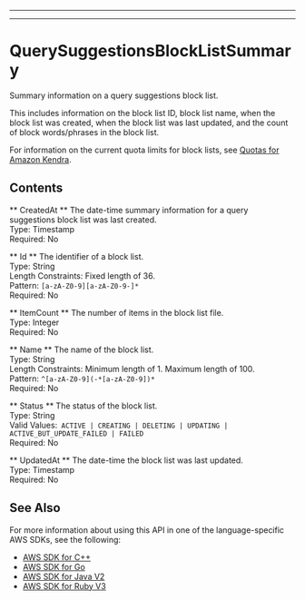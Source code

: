 --------

--------

# QuerySuggestionsBlockListSummary<a name="API_QuerySuggestionsBlockListSummary"></a>

Summary information on a query suggestions block list\.

This includes information on the block list ID, block list name, when the block list was created, when the block list was last updated, and the count of block words/phrases in the block list\.

For information on the current quota limits for block lists, see [Quotas for Amazon Kendra](https://docs.aws.amazon.com/kendra/latest/dg/quotas.html)\.

## Contents<a name="API_QuerySuggestionsBlockListSummary_Contents"></a>

 ** CreatedAt **   <a name="Kendra-Type-QuerySuggestionsBlockListSummary-CreatedAt"></a>
The date\-time summary information for a query suggestions block list was last created\.  
Type: Timestamp  
Required: No

 ** Id **   <a name="Kendra-Type-QuerySuggestionsBlockListSummary-Id"></a>
The identifier of a block list\.  
Type: String  
Length Constraints: Fixed length of 36\.  
Pattern: `[a-zA-Z0-9][a-zA-Z0-9-]*`   
Required: No

 ** ItemCount **   <a name="Kendra-Type-QuerySuggestionsBlockListSummary-ItemCount"></a>
The number of items in the block list file\.  
Type: Integer  
Required: No

 ** Name **   <a name="Kendra-Type-QuerySuggestionsBlockListSummary-Name"></a>
The name of the block list\.  
Type: String  
Length Constraints: Minimum length of 1\. Maximum length of 100\.  
Pattern: `^[a-zA-Z0-9](-*[a-zA-Z0-9])*`   
Required: No

 ** Status **   <a name="Kendra-Type-QuerySuggestionsBlockListSummary-Status"></a>
The status of the block list\.  
Type: String  
Valid Values:` ACTIVE | CREATING | DELETING | UPDATING | ACTIVE_BUT_UPDATE_FAILED | FAILED`   
Required: No

 ** UpdatedAt **   <a name="Kendra-Type-QuerySuggestionsBlockListSummary-UpdatedAt"></a>
The date\-time the block list was last updated\.  
Type: Timestamp  
Required: No

## See Also<a name="API_QuerySuggestionsBlockListSummary_SeeAlso"></a>

For more information about using this API in one of the language\-specific AWS SDKs, see the following:
+  [AWS SDK for C\+\+](https://docs.aws.amazon.com/goto/SdkForCpp/kendra-2019-02-03/QuerySuggestionsBlockListSummary) 
+  [AWS SDK for Go](https://docs.aws.amazon.com/goto/SdkForGoV1/kendra-2019-02-03/QuerySuggestionsBlockListSummary) 
+  [AWS SDK for Java V2](https://docs.aws.amazon.com/goto/SdkForJavaV2/kendra-2019-02-03/QuerySuggestionsBlockListSummary) 
+  [AWS SDK for Ruby V3](https://docs.aws.amazon.com/goto/SdkForRubyV3/kendra-2019-02-03/QuerySuggestionsBlockListSummary) 